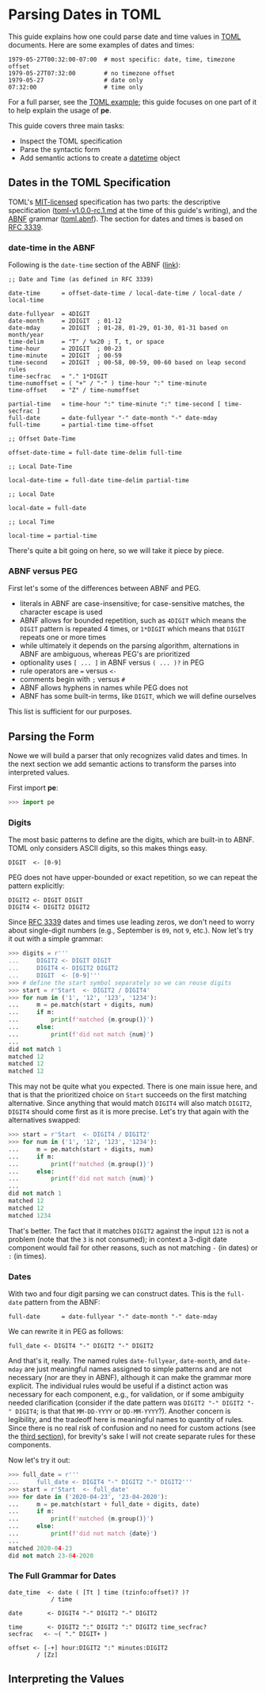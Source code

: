 
# Parsing Dates in TOML

This guide explains how one could parse date and time values in [TOML]
documents. Here are some examples of dates and times:

    1979-05-27T00:32:00-07:00  # most specific: date, time, timezone offset
    1979-05-27T07:32:00        # no timezone offset
    1979-05-27                 # date only
    07:32:00                   # time only

For a full parser, see the [TOML example]; this guide
focuses on one part of it to help explain the usage of **pe**.

[TOML]: https://github.com/toml-lang/toml
[TOML example]: ../../examples/toml.py

This guide covers three main tasks:

* Inspect the TOML specification
* Parse the syntactic form
* Add semantic actions to create a [datetime] object

[datetime]: https://docs.python.org/3/library/datetime.html#datetime.datetime

## Dates in the TOML Specification

TOML's [MIT-licensed][TOML-license] specification has two parts: the
descriptive specification ([toml-v1.0.0-rc.1.md] at the time of this
guide's writing), and the [ABNF] grammar ([toml.abnf]). The section for
dates and times is based on [RFC 3339].

### date-time in the ABNF

Following is the `date-time` section of the ABNF
([link](https://github.com/toml-lang/toml/blob/0050f6fe64d82b3ba14968bf0b299a5608641165/toml.abnf#L157-L190
)):

```abnf
;; Date and Time (as defined in RFC 3339)

date-time      = offset-date-time / local-date-time / local-date / local-time

date-fullyear  = 4DIGIT
date-month     = 2DIGIT  ; 01-12
date-mday      = 2DIGIT  ; 01-28, 01-29, 01-30, 01-31 based on month/year
time-delim     = "T" / %x20 ; T, t, or space
time-hour      = 2DIGIT  ; 00-23
time-minute    = 2DIGIT  ; 00-59
time-second    = 2DIGIT  ; 00-58, 00-59, 00-60 based on leap second rules
time-secfrac   = "." 1*DIGIT
time-numoffset = ( "+" / "-" ) time-hour ":" time-minute
time-offset    = "Z" / time-numoffset

partial-time   = time-hour ":" time-minute ":" time-second [ time-secfrac ]
full-date      = date-fullyear "-" date-month "-" date-mday
full-time      = partial-time time-offset

;; Offset Date-Time

offset-date-time = full-date time-delim full-time

;; Local Date-Time

local-date-time = full-date time-delim partial-time

;; Local Date

local-date = full-date

;; Local Time

local-time = partial-time
```

There's quite a bit going on here, so we will take it piece by piece.


### ABNF versus PEG

First let's some of the differences between ABNF and PEG.

* literals in ABNF are case-insensitive; for case-sensitive matches,
  the character escape is used
* ABNF allows for bounded repetition, such as `4DIGIT` which means the
  `DIGIT` pattern is repeated 4 times, or `1*DIGIT` which means that
  `DIGIT` repeats one or more times
* while ultimately it depends on the parsing algorithm, alternations
  in ABNF are ambiguous, whereas PEG's are prioritized
* optionality uses `[ ... ]` in ABNF versus `( ... )?` in PEG
* rule operators are `=` versus `<-`
* comments begin with `;` versus `#`
* ABNF allows hyphens in names while PEG does not
* ABNF has some built-in terms, like `DIGIT`, which we will define
  ourselves

This list is sufficient for our purposes.


## Parsing the Form

Nowe we will build a parser that only recognizes valid dates and
times. In the next section we add semantic actions to transform the
parses into interpreted values.

First import **pe**:

```python
>>> import pe

```


### Digits

The most basic patterns to define are the digits, which are built-in
to ABNF. TOML only considers ASCII digits, so this makes things easy.

```peg
DIGIT  <- [0-9]
```

PEG does not have upper-bounded or exact repetition, so we can repeat
the pattern explicitly:

```peg
DIGIT2 <- DIGIT DIGIT
DIGIT4 <- DIGIT2 DIGIT2
```

Since [RFC 3339] dates and times use leading zeros, we don't need to
worry about single-digit numbers (e.g., September is `09`, not `9`,
etc.). Now let's try it out with a simple grammar:

```python
>>> digits = r'''
...     DIGIT2 <- DIGIT DIGIT
...     DIGIT4 <- DIGIT2 DIGIT2
...     DIGIT  <- [0-9]'''
>>> # define the start symbol separately so we can reuse digits
>>> start = r'Start  <- DIGIT2 / DIGIT4'
>>> for num in ('1', '12', '123', '1234'):
...     m = pe.match(start + digits, num)
...     if m:
...         print(f'matched {m.group()}')
...     else:
...         print(f'did not match {num}')
...
did not match 1
matched 12
matched 12
matched 12

```

This may not be quite what you expected. There is one main issue here,
and that is that the prioritized choice on `Start` succeeds on the
first matching alternative. Since anything that would match `DIGIT4`
will also match `DIGIT2`, `DIGIT4` should come first as it is more
precise. Let's try that again with the alternatives swapped:

```python
>>> start = r'Start  <- DIGIT4 / DIGIT2'
>>> for num in ('1', '12', '123', '1234'):
...     m = pe.match(start + digits, num)
...     if m:
...         print(f'matched {m.group()}')
...     else:
...         print(f'did not match {num}')
...
did not match 1
matched 12
matched 12
matched 1234

```

That's better. The fact that it matches `DIGIT2` against the input
`123` is not a problem (note that the `3` is not consumed); in context
a 3-digit date component would fail for other reasons, such as not
matching `-` (in dates) or `:` (in times).


### Dates

With two and four digit parsing we can construct dates. This is the
`full-date` pattern from the ABNF:

```abnf
full-date      = date-fullyear "-" date-month "-" date-mday
```

We can rewrite it in PEG as follows:

```peg
full_date <- DIGIT4 "-" DIGIT2 "-" DIGIT2
```

And that's it, really. The named rules `date-fullyear`, `date-month`,
and `date-mday` are just meaningful names assigned to simple patterns
and are not necessary (nor are they in ABNF), although it can make the
grammar more explicit. The individual rules would be useful if a
distinct action was necessary for each component, e.g., for
validation, or if some ambiguity needed clarification (consider if the
date pattern was `DIGIT2 "-" DIGIT2 "-" DIGIT4`; is that that
`MM-DD-YYYY` or `DD-MM-YYYY`?). Another concern is legibility, and the
tradeoff here is meaningful names to quantity of rules. Since there is
no real risk of confusion and no need for custom actions (see the
[third section](#interpreting-the-values)), for brevity's sake I will
not create separate rules for these components.

Now let's try it out:

```python
>>> full_date = r'''
...     full_date <- DIGIT4 "-" DIGIT2 "-" DIGIT2'''
>>> start = r'Start  <- full_date'
>>> for date in ('2020-04-23', '23-04-2020'):
...     m = pe.match(start + full_date + digits, date)
...     if m:
...         print(f'matched {m.group()}')
...     else:
...         print(f'did not match {date}')
...
matched 2020-04-23
did not match 23-04-2020

```

### The Full Grammar for Dates

```peg
date_time  <- date ( [Tt ] time (tzinfo:offset)? )?
            / time

date       <- DIGIT4 "-" DIGIT2 "-" DIGIT2

time       <- DIGIT2 ":" DIGIT2 ":" DIGIT2 time_secfrac?
secfrac   <- ~( "." DIGIT+ )

offset <- [-+] hour:DIGIT2 ":" minutes:DIGIT2
        / [Zz]

```

## Interpreting the Values


[TOML-license]: https://github.com/toml-lang/toml/blob/master/LICENSE
[ABNF]: https://en.wikipedia.org/wiki/Augmented_Backus%E2%80%93Naur_form
[toml.abnf]: https://github.com/toml-lang/toml/blob/master/toml.abnf
[toml-v1.0.0-rc.1.md]: https://github.com/toml-lang/toml/blob/master/versions/en/toml-v1.0.0-rc.1.md
[RFC 3339]: https://tools.ietf.org/html/rfc3339
